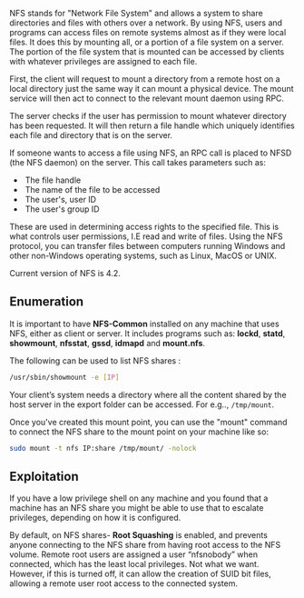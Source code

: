 
NFS stands for "Network File System" and allows a system to share directories and files with others over a network. By using NFS, users and programs can access files on remote systems almost as if they were local files. It does this by mounting all, or a portion of a file system on a server. The portion of the file system that is mounted can be accessed by clients with whatever privileges are assigned to each file.

First, the client will request to mount a directory from a remote host on a local directory just the same way it can mount a physical device. The mount service will then act to connect to the relevant mount daemon using RPC.

The server checks if the user has permission to mount whatever directory has been requested. It will then return a file handle which uniquely identifies each file and directory that is on the server.

If someone wants to access a file using NFS, an RPC call is placed to NFSD (the NFS daemon) on the server. This call takes parameters such as:

-  The file handle
-  The name of the file to be accessed
-  The user's, user ID
-  The user's group ID  

These are used in determining access rights to the specified file. This is what controls user permissions, I.E read and write of files. Using the NFS protocol, you can transfer files between computers running Windows and other non-Windows operating systems, such as Linux, MacOS or UNIX.

Current version of NFS is 4.2.

## **Enumeration**

It is important to have **NFS-Common** installed on any machine that uses NFS, either as client or server. It includes programs such as: **lockd**, **statd**, **showmount**, **nfsstat**, **gssd**, **idmapd** and **mount.nfs**.

The following can be used to list NFS shares :

```bash
/usr/sbin/showmount -e [IP]
```

Your client’s system needs a directory where all the content shared by the host server in the export folder can be accessed. For e.g.., `/tmp/mount`.

Once you've created this mount point, you can use the "mount" command to connect the NFS share to the mount point on your machine like so:

```bash
sudo mount -t nfs IP:share /tmp/mount/ -nolock
```


## **Exploitation**

If you have a low privilege shell on any machine and you found that a machine has an NFS share you might be able to use that to escalate privileges, depending on how it is configured.

By default, on NFS shares- **Root Squashing** is enabled, and prevents anyone connecting to the NFS share from having root access to the NFS volume. Remote root users are assigned a user “nfsnobody” when connected, which has the least local privileges. Not what we want. However, if this is turned off, it can allow the creation of SUID bit files, allowing a remote user root access to the connected system.


